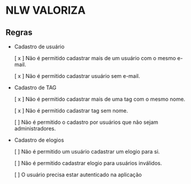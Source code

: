 # NLW VALORIZA

## Regras

- Cadastro de usuário

  [ x ] Não é permitido cadastrar mais de um usuário com o mesmo e-mail.

  [ x ] Não é permitido cadastrar usuário sem e-mail.

- Cadastro de TAG

  [ x ] Não é permitido cadastrar mais de uma tag com o mesmo nome.

  [ x ] Não é permitido cadastrar tag sem nome.

  [ ] Não é permitido o cadastro por usuários que não sejam administradores.

- Cadastro de elogios

  [ ] Não é permitido um usuário cadastrar um elogio para si.
  
  [ ] Não é permitido cadastrar elogio para usuários inválidos.

  [ ] O usuário precisa estar autenticado na aplicação 
